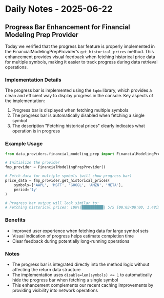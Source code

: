 # Daily Notes - 2025-06-22

## Progress Bar Enhancement for Financial Modeling Prep Provider

Today we verified that the progress bar feature is properly implemented in the FinancialModelingPrepProvider's 
`get_historical_prices` method. This enhancement provides visual feedback when fetching historical price data for 
multiple symbols, making it easier to track progress during data retrieval operations.

### Implementation Details

The progress bar is implemented using the `tqdm` library, which provides a clean and efficient way to display 
progress in the console. Key aspects of the implementation:

1. Progress bar is displayed when fetching multiple symbols
2. The progress bar is automatically disabled when fetching a single symbol
3. The description "Fetching historical prices" clearly indicates what operation is in progress

### Example Usage

```python
from data_providers.financial_modeling_prep import FinancialModelingPrepProvider

# Initialize the provider
fmp_provider = FinancialModelingPrepProvider()

# Fetch data for multiple symbols (will show progress bar)
price_data = fmp_provider.get_historical_prices(
    symbols=['AAPL', 'MSFT', 'GOOGL', 'AMZN', 'META'], 
    period='1y'
)

# Progress bar output will look similar to:
# Fetching historical prices: 100%|██████████| 5/5 [00:03<00:00, 1.48it/s]
```

### Benefits

- Improved user experience when fetching data for large symbol sets
- Visual indication of progress helps estimate completion time
- Clear feedback during potentially long-running operations

### Notes

- The progress bar is integrated directly into the method logic without affecting the return data structure
- The implementation uses `disable=len(symbols) <= 1` to automatically hide the progress bar when fetching a single symbol
- This enhancement complements our recent caching improvements by providing visibility into network operations
